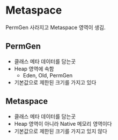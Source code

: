 # Metaspace

PermGen 사라지고 Metaspace 영역이 생김.

## PermGen

- 클래스 메타 데이터를 담는곳
- Heap 영역에 속함
  - Eden, Old, PermGen
- 기본값으로 제한된 크기를 가지고 있다

## Metaspace

- 클래스 메타 데이터를 담는곳
- Heap 영역이 아니라 Native 메모리 영역이다
- 기본값으로 제한된 크기를 가지고 있지 않다



